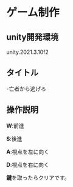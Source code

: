 # ゲーム制作

## unity開発環境

unity.2021.3.10f2

## タイトル

-亡者から逃げろ　　

## 操作説明

**W**:前進

**S**:後進

**A**:視点を左に向く

**D**:視点を右に向く

**鍵**を取ったらクリアです。













